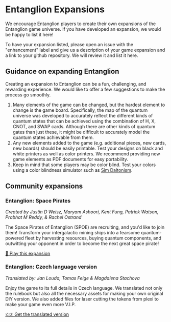 # Entanglion Expansions
We encourage Entanglion players to create their own expansions of the Entanglion game universe. If you have developed an expansion, we would be happy to list it here!

To have your expansion listed, please open an issue with the "enhancement" label and give us a description of your game expansion and a link to your github repository. We will review it and list it here.

## Guidance on expanding Entanglion
Creating an expansion to Entanglion can be a fun, challenging, and rewarding experience. We would like to offer a few suggestions to make the process go smoothly.

1. Many elements of the game can be changed, but the hardest element to change is the game board. Specifically, the map of the quantum universe was developed to accurately reflect the different kinds of quantum states that can be achieved using the combination of H, X, CNOT, and SWAP cards. Although there are other kinds of quantum gates than just these, it might be difficult to accurately model the quantum states achievable from them.
2. Any new elements added to the game (e.g. additional pieces, new cards, new boards) should be easily printable. Test your designs on black and white printers as well as color printers. We recommend providing new game elements as PDF documents for easy portability.
3. Keep in mind that some players may be color blind. Test your colors using a color blindness simulator such as [Sim Daltonism](https://michelf.ca/projects/sim-daltonism/).

## Community expansions

### Entanglion: Space Pirates
_Created by Justin D Weisz, Maryam Ashoori, Kent Fung, Patrick Watson, Prabhat M Reddy, & Rachel Ostrand_

The Space Pirates of Entanglion (SPOE) are recruiting, and you'd like to join them! Transform your intergalactic mining ships into a fearsome quantum-powered fleet by harvesting resources, buying quantum components, and outwitting your opponent in order to become the next great space pirate!

[🚀 Play this expansion](https://github.com/Entanglion/entanglion-spoe)

### Entanglion: Czech language version
_Translated by: Jan Louda, Tomas Feige & Magdalena Stachova_

Enjoy the game to its full details in Czech language. We translated not only the rulebook but also all the necessary assets for making your own original DIY version. We also added files for laser cutting the tokens from plexi to make your game even more V.I.P.

[🇨🇿 Get the translated version](https://github.com/janlouda/entanglion)

